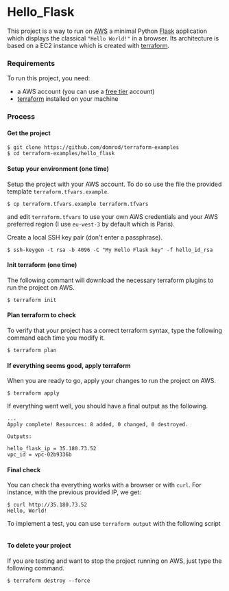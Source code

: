 # Hello_Flask
This project is a way to run on [AWS](https://aws.amazon.com/) a minimal Python [Flask](http://flask.pocoo.org/docs/0.12/quickstart/) application which displays the classical `"Hello World!"` in a browser. Its architecture is based on a  EC2 instance which is created with [terraform](https://terraform.io).

### Requirements

To run this project, you need:
- a AWS account (you can use a [free tier](https://aws.amazon.com/free/) account)
- [terraform](https://www.terraform.io/downloads.html) installed on your machine

### Process

#### Get the project

```
$ git clone https://github.com/domrod/terraform-examples
$ cd terraform-examples/hello_flask
```

#### Setup your environment (one time) 

Setup the project with your AWS account. To do so use the file the provided template `terraform.tfvars.example`.

```
$ cp terraform.tfvars.example terraform.tfvars
```

and edit `terraform.tfvars` to use your own AWS credentials and your AWS preferred region (I use `eu-west-3` by default which is Paris).

Create a local SSH key pair (don't enter a passphrase).

```
$ ssh-keygen -t rsa -b 4096 -C "My Hello Flask key" -f hello_id_rsa
```

#### Init terraform (one time)

The following commant will download the necessary terraform plugins to run the project on AWS.

```
$ terraform init
```

#### Plan terraform to check
To verify that your project has a correct terraform syntax, type the following command each time you modify it.

```
$ terraform plan
```

#### If everything seems good, apply terraform

When you are ready to go, apply your changes to run the project on AWS.

```
$ terraform apply
```

If everything went well, you should have a final output as the following.
```
...
Apply complete! Resources: 8 added, 0 changed, 0 destroyed.

Outputs:

hello_flask_ip = 35.180.73.52
vpc_id = vpc-02b9336b

```

#### Final check

You can check tha everything works with a browser or with `curl`. For instance, with the previous provided IP, we get:

```
$ curl http://35.180.73.52
Hello, World!
```  

To implement a test, you can use `terraform output` with the following script
```

```

#### To delete your project

If you are testing and want to stop the project running on AWS, just type the following command.


```
$ terraform destroy --force
```
